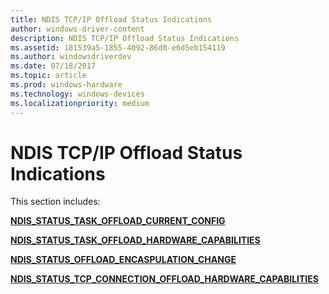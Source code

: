 ```yaml
---
title: NDIS TCP/IP Offload Status Indications
author: windows-driver-content
description: NDIS TCP/IP Offload Status Indications
ms.assetid: 181539a5-1855-4092-86d0-e6d5eb154119
ms.author: windowsdriverdev 
ms.date: 07/18/2017 
ms.topic: article 
ms.prod: windows-hardware 
ms.technology: windows-devices
ms.localizationpriority: medium
---
```


# NDIS TCP/IP Offload Status Indications





This section includes:

[**NDIS\_STATUS\_TASK\_OFFLOAD\_CURRENT\_CONFIG**](ndis-status-task-offload-current-config.md)

[**NDIS\_STATUS\_TASK\_OFFLOAD\_HARDWARE\_CAPABILITIES**](ndis-status-task-offload-hardware-capabilities.md)

[**NDIS\_STATUS\_OFFLOAD\_ENCASPULATION\_CHANGE**](ndis-status-offload-encaspulation-change.md)

[**NDIS\_STATUS\_TCP\_CONNECTION\_OFFLOAD\_HARDWARE\_CAPABILITIES**](ndis-status-tcp-connection-offload-hardware-capabilities.md)

 

 




